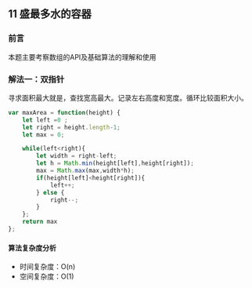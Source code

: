 ## 11 盛最多水的容器

### 前言
本题主要考察数组的API及基础算法的理解和使用


### 解法一：双指针
寻求面积最大就是，查找宽高最大。记录左右高度和宽度。循环比较面积大小。


```js
var maxArea = function(height) {
    let left =0 ;
    let right = height.length-1;
    let max = 0;

    while(left<right){
        let width = right-left;
        let h = Math.min(height[left],height[right]);
        max = Math.max(max,width*h);
        if(height[left]<height[right]){
            left++;
        } else {
            right--;
        }
    };
    return max
};
```

#### 算法复杂度分析
- 时间复杂度：O(n)
- 空间复杂度：O(1) 
&nbsp;
    